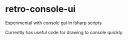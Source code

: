 # retro-console-ui

Experimental with console gui in fsharp scripts

Currently has useful code for drawing to console quickly.
